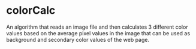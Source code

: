 # colorCalc
An algorithm that reads an image file and then calculates 3 different color values based on the average pixel values in the image that can be used as background and secondary color values of the web page.
